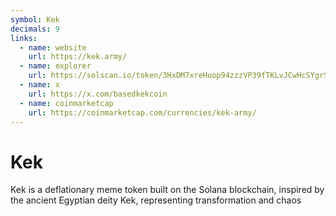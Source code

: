 ```yaml
---
symbol: Kek
decimals: 9
links:
  - name: website
    url: https://kek.army/
  - name: explorer
    url: https://solscan.io/token/3HxDM7xreHuop94zzzVP39fTKLvJCwHcSYgrSf8cyg5M
  - name: x
    url: https://x.com/basedkekcoin
  - name: coinmarketcap
    url: https://coinmarketcap.com/currencies/kek-army/
---
```


# Kek

Kek is a deflationary meme token built on the Solana blockchain, inspired by the ancient Egyptian deity Kek, representing transformation and chaos
